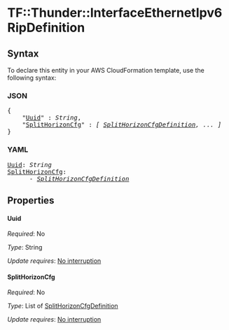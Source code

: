 # TF::Thunder::InterfaceEthernetIpv6 RipDefinition

## Syntax

To declare this entity in your AWS CloudFormation template, use the following syntax:

### JSON

<pre>
{
    "<a href="#uuid" title="Uuid">Uuid</a>" : <i>String</i>,
    "<a href="#splithorizoncfg" title="SplitHorizonCfg">SplitHorizonCfg</a>" : <i>[ <a href="splithorizoncfgdefinition.md">SplitHorizonCfgDefinition</a>, ... ]</i>
}
</pre>

### YAML

<pre>
<a href="#uuid" title="Uuid">Uuid</a>: <i>String</i>
<a href="#splithorizoncfg" title="SplitHorizonCfg">SplitHorizonCfg</a>: <i>
      - <a href="splithorizoncfgdefinition.md">SplitHorizonCfgDefinition</a></i>
</pre>

## Properties

#### Uuid

_Required_: No

_Type_: String

_Update requires_: [No interruption](https://docs.aws.amazon.com/AWSCloudFormation/latest/UserGuide/using-cfn-updating-stacks-update-behaviors.html#update-no-interrupt)

#### SplitHorizonCfg

_Required_: No

_Type_: List of <a href="splithorizoncfgdefinition.md">SplitHorizonCfgDefinition</a>

_Update requires_: [No interruption](https://docs.aws.amazon.com/AWSCloudFormation/latest/UserGuide/using-cfn-updating-stacks-update-behaviors.html#update-no-interrupt)

